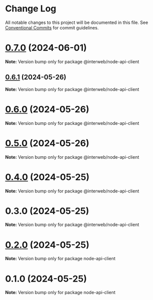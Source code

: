 # Change Log

All notable changes to this project will be documented in this file.
See [Conventional Commits](https://conventionalcommits.org) for commit guidelines.

# [0.7.0](https://github.com/hyperweb-io/schema-typescript/compare/@interweb/node-api-client@0.6.1...@interweb/node-api-client@0.7.0) (2024-06-01)

**Note:** Version bump only for package @interweb/node-api-client





## [0.6.1](https://github.com/hyperweb-io/schema-typescript/compare/@interweb/node-api-client@0.6.0...@interweb/node-api-client@0.6.1) (2024-05-26)

**Note:** Version bump only for package @interweb/node-api-client





# [0.6.0](https://github.com/hyperweb-io/schema-typescript/compare/@interweb/node-api-client@0.5.0...@interweb/node-api-client@0.6.0) (2024-05-26)

**Note:** Version bump only for package @interweb/node-api-client





# [0.5.0](https://github.com/hyperweb-io/schema-typescript/compare/@interweb/node-api-client@0.4.0...@interweb/node-api-client@0.5.0) (2024-05-26)

**Note:** Version bump only for package @interweb/node-api-client





# [0.4.0](https://github.com/hyperweb-io/schema-typescript/compare/@interweb/node-api-client@0.3.0...@interweb/node-api-client@0.4.0) (2024-05-25)

**Note:** Version bump only for package @interweb/node-api-client





# 0.3.0 (2024-05-25)

**Note:** Version bump only for package @interweb/node-api-client





# [0.2.0](https://github.com/hyperweb-io/schema-typescript/compare/node-api-client@0.1.0...node-api-client@0.2.0) (2024-05-25)

**Note:** Version bump only for package node-api-client





# 0.1.0 (2024-05-25)

**Note:** Version bump only for package node-api-client
